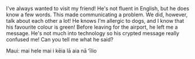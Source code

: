I've always wanted to visit my friend! He's not fluent in English, but he does know a few words. This made communicating a problem. We did, however, talk about each other a lot! He knows I'm allergic to dogs, and I know that his favourite colour is green! Before leaving for the airport, he left me a message. He's not much into technology so his crypted message really confused me! Can you tell me what he said?

Maui: mai hele mai i kēia lā aia nā ʻīlio

